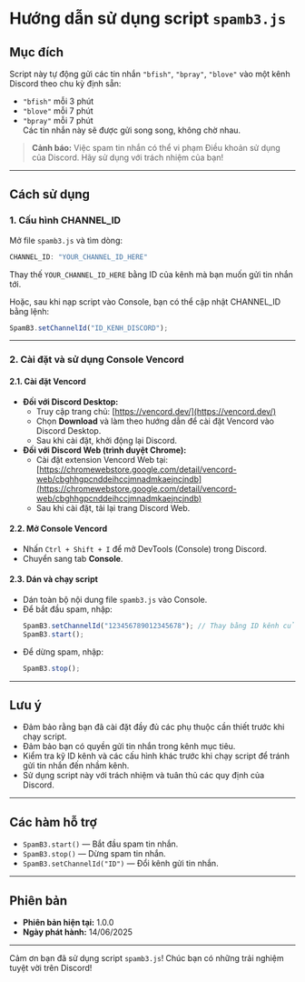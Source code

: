 # Hướng dẫn sử dụng script `spamb3.js`

## Mục đích
Script này tự động gửi các tin nhắn `"bfish"`, `"bpray"`, `"blove"` vào một kênh Discord theo chu kỳ định sẵn:  
- `"bfish"` mỗi 3 phút  
- `"blove"` mỗi 7 phút  
- `"bpray"` mỗi 7 phút  
Các tin nhắn này sẽ được gửi song song, không chờ nhau.

> **Cảnh báo:** Việc spam tin nhắn có thể vi phạm Điều khoản sử dụng của Discord. Hãy sử dụng với trách nhiệm của bạn!

---

## Cách sử dụng

### 1. Cấu hình CHANNEL_ID
Mở file `spamb3.js` và tìm dòng:
```js
CHANNEL_ID: "YOUR_CHANNEL_ID_HERE"
```
Thay thế `YOUR_CHANNEL_ID_HERE` bằng ID của kênh mà bạn muốn gửi tin nhắn tới.

Hoặc, sau khi nạp script vào Console, bạn có thể cập nhật CHANNEL_ID bằng lệnh:
```js
SpamB3.setChannelId("ID_KENH_DISCORD");
```

---

### 2. Cài đặt và sử dụng Console Vencord

#### 2.1. Cài đặt Vencord
- **Đối với Discord Desktop:**
  - Truy cập trang chủ: [https://vencord.dev/](https://vencord.dev/)
  - Chọn **Download** và làm theo hướng dẫn để cài đặt Vencord vào Discord Desktop.
  - Sau khi cài đặt, khởi động lại Discord.
- **Đối với Discord Web (trình duyệt Chrome):**
  - Cài đặt extension Vencord Web tại: [https://chromewebstore.google.com/detail/vencord-web/cbghhgpcnddeihccjmnadmkaejncjndb](https://chromewebstore.google.com/detail/vencord-web/cbghhgpcnddeihccjmnadmkaejncjndb)
  - Sau khi cài đặt, tải lại trang Discord Web.

#### 2.2. Mở Console Vencord
- Nhấn `Ctrl + Shift + I` để mở DevTools (Console) trong Discord.
- Chuyển sang tab **Console**.

#### 2.3. Dán và chạy script
- Dán toàn bộ nội dung file `spamb3.js` vào Console.
- Để bắt đầu spam, nhập:
  ```js
  SpamB3.setChannelId("123456789012345678"); // Thay bằng ID kênh của bạn
  SpamB3.start();
  ```
- Để dừng spam, nhập:
  ```js
  SpamB3.stop();
  ```

---

## Lưu ý
- Đảm bảo rằng bạn đã cài đặt đầy đủ các phụ thuộc cần thiết trước khi chạy script.
- Đảm bảo bạn có quyền gửi tin nhắn trong kênh mục tiêu.
- Kiểm tra kỹ ID kênh và các cấu hình khác trước khi chạy script để tránh gửi tin nhắn đến nhầm kênh.
- Sử dụng script này với trách nhiệm và tuân thủ các quy định của Discord.

---

## Các hàm hỗ trợ

- `SpamB3.start()` — Bắt đầu spam tin nhắn.
- `SpamB3.stop()` — Dừng spam tin nhắn.
- `SpamB3.setChannelId("ID")` — Đổi kênh gửi tin nhắn.

---

## Phiên bản
- **Phiên bản hiện tại:** 1.0.0
- **Ngày phát hành:** 14/06/2025

---

Cảm ơn bạn đã sử dụng script `spamb3.js`! Chúc bạn có những trải nghiệm tuyệt vời trên Discord!